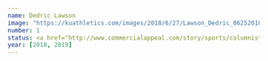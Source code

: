 ```yaml
---
name: Dedric Lawson
image: "https://kuathletics.com/images/2018/6/27/Lawson_Dedric_06252018.jpg?width=182&height=250&mode=crop&anchor=topcenter"
number: 1
status: <a href="http://www.commercialappeal.com/story/sports/columnists/geoff-calkins/2017/04/10/calkins-lawsons-kansas----and-keelon-lawson-explain-why/100291042/">Junior, Transfer from Memphis</a><br>Eligible Fall 2018
year: [2018, 2019]
---
```

